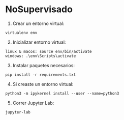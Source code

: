 # NoSupervisado

1) Crear un entorno virtual:
```
virtualenv env
```
2) Inicializar entorno virtual:
```
linux & macos: source env/bin/activate
windows: .\env\Scripts\activate
```
3) Instalar paquetes necesarios:
```
pip install -r requirements.txt
```
4) Si creaste un entorno virtual:
```
python3 -m ipykernel install --user --name=python3
```
5) Correr Jupyter Lab:
```
jupyter-lab
```
